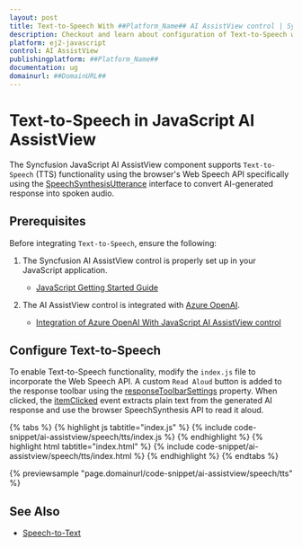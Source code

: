 ```yaml
---
layout: post
title: Text-to-Speech With ##Platform_Name## AI AssistView control | Syncfusion
description: Checkout and learn about configuration of Text-to-Speech with Azure OpenAI in ##Platform_Name## AI AssistView control of Syncfusion Essential JS 2 and more.
platform: ej2-javascript
control: AI AssistView 
publishingplatform: ##Platform_Name##
documentation: ug
domainurl: ##DomainURL##
---
```


# Text-to-Speech in JavaScript AI AssistView

The Syncfusion JavaScript AI AssistView component supports `Text-to-Speech` (TTS) functionality using the browser's Web Speech API specifically using the [SpeechSynthesisUtterance](https://developer.mozilla.org/en-US/docs/Web/API/SpeechSynthesisUtterance) interface to convert AI-generated response into spoken audio.

## Prerequisites

Before integrating `Text-to-Speech`, ensure the following:

1. The Syncfusion AI AssistView control is properly set up in your JavaScript application.
    - [JavaScript Getting Started Guide](../js/es5-getting-started)

2. The AI AssistView control is integrated with [Azure OpenAI](https://microsoft.github.io/PartnerResources/skilling/ai-ml-academy/resources/openai).
    - [Integration of Azure OpenAI With JavaScript AI AssistView control](../ai-integrations/es5-openai-integration)

## Configure Text-to-Speech

To enable Text-to-Speech functionality, modify the `index.js` file to incorporate the Web Speech API. A custom `Read Aloud` button is added to the response toolbar using the [responseToolbarSettings](https://ej2.syncfusion.com/javascript/documentation/api/ai-assistview/#responsetoolbarsettings) property. When clicked, the [itemClicked](https://ej2.syncfusion.com/javascript/documentation/api/ai-assistview/responsetoolbarsettingsmodel/#itemclicked) event extracts plain text from the generated AI response and use the browser SpeechSynthesis API to read it aloud.

{% tabs %}
{% highlight js tabtitle="index.js" %}
{% include code-snippet/ai-assistview/speech/tts/index.js %}
{% endhighlight %}
{% highlight html tabtitle="index.html" %}
{% include code-snippet/ai-assistview/speech/tts/index.html %}
{% endhighlight %}
{% endtabs %}

{% previewsample "page.domainurl/code-snippet/ai-assistview/speech/tts" %}

## See Also

* [Speech-to-Text](./es5-speech-to-text.md)

